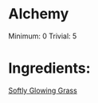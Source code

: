 <!-- TITLE: Fluffy Pipe Grass -->
<!-- SUBTITLE: Fluffy dried grass, used in pipe smoking -->


# Alchemy
Minimum: 0
Trivial: 5
# Ingredients:
[Softly Glowing Grass](softly-glowing-grass)